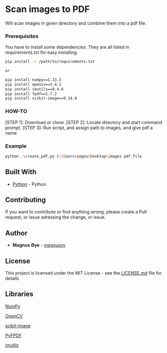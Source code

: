 # Scan images to PDF

Will scan images in given directory and combine them into a pdf file.

### Prerequisites

You have to install some dependencies. They are all listed in requirements.txt for easy installing.

```bash
pip install -r /path/to/requirements.txt

or

pip install numpy==1.13.3
pip install opencv==3.4.1
pip install imutils==0.4.6
pip install fpdf==1.7.2
pip install scikit-image==0.14.0
```

### HOW-TO
[STEP 1]: Download or clone.
[STEP 2]: Locate directory and start command prompt.
[STEP 3]: Run script, and assign path to images, and give pdf a name


### Example

```bash
python .\create_pdf.py C:\Users\magnu\Desktop\images pdf_file

```


## Built With

* [Python](https://www.python.org/) - Python


## Contributing

If you want to contribute or find anything wrong, please create a Pull request, or issue adressing the change, or issue.


## Author

* **Magnus Øye** - [magnusoy](https://github.com/magnusoy)


## License

This project is licensed under the MIT License - see the [LICENSE.md](https://github.com/magnusoy/Arduino-with-Python/blob/master/LICENSE) file for details


## Libraries

[NumPy](http://www.numpy.org/)

[OpenCV](http://opencv-python-tutroals.readthedocs.io/en/latest/index.html)

[scikit-image](http://scikit-image.org/)

[PyFPDF](https://pyfpdf.readthedocs.io/en/latest/)

[imutils](https://github.com/jrosebr1/imutils)
